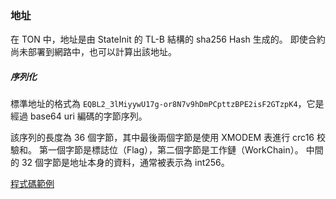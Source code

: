 ### 地址
在 TON 中，地址是由 StateInit 的 TL-B 結構的 sha256 Hash 生成的。
即使合約尚未部署到網路中，也可以計算出該地址。
##### 序列化
標準地址的格式為 `EQBL2_3lMiyywU17g-or8N7v9hDmPCpttzBPE2isF2GTzpK4`，它是經過 base64 uri 編碼的字節序列。

該序列的長度為 36 個字節，其中最後兩個字節是使用 XMODEM 表進行 crc16 校驗和。
第一個字節是標誌位（Flag），第二個字節是工作鏈（WorkChain）。
中間的 32 個字節是地址本身的資料，通常被表示為 int256。

[程式碼範例](https://github.com/xssnick/tonutils-go/blob/3d9ee052689376061bf7e4a22037ff131183afad/address/addr.go#L156)